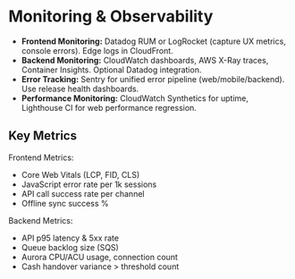 # Monitoring & Observability

- **Frontend Monitoring:** Datadog RUM or LogRocket (capture UX metrics, console errors). Edge logs in CloudFront.
- **Backend Monitoring:** CloudWatch dashboards, AWS X-Ray traces, Container Insights. Optional Datadog integration.
- **Error Tracking:** Sentry for unified error pipeline (web/mobile/backend). Use release health dashboards.
- **Performance Monitoring:** CloudWatch Synthetics for uptime, Lighthouse CI for web performance regression.

## Key Metrics

Frontend Metrics:

- Core Web Vitals (LCP, FID, CLS)
- JavaScript error rate per 1k sessions
- API call success rate per channel
- Offline sync success %

Backend Metrics:

- API p95 latency & 5xx rate
- Queue backlog size (SQS)
- Aurora CPU/ACU usage, connection count
- Cash handover variance > threshold count
